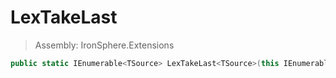 ﻿

# LexTakeLast

> Assembly: IronSphere.Extensions

```csharp
public static IEnumerable<TSource> LexTakeLast<TSource>(this IEnumerable<TSource> source, Int32 count);
```



